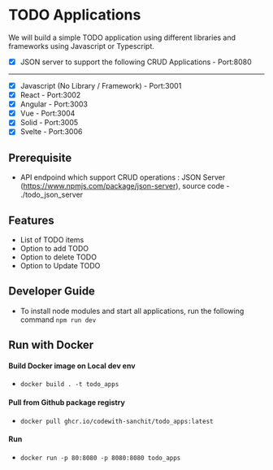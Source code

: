 # TODO Applications

We will build a simple TODO application using different libraries and frameworks using Javascript or Typescript.

- [x] JSON server to support the following CRUD Applications - Port:8080
---
- [x] Javascript (No Library / Framework) - Port:3001
- [x] React - Port:3002
- [x] Angular - Port:3003
- [x] Vue - Port:3004
- [x] Solid - Port:3005
- [x] Svelte - Port:3006

## Prerequisite

- API endpoind which support CRUD operations : JSON Server (https://www.npmjs.com/package/json-server), source code - ./todo_json_server

## Features

- List of TODO items
- Option to add TODO
- Option to delete TODO
- Option to Update TODO

## Developer Guide
- To install node modules and start all applications, run the following command
`npm run dev`

## Run with Docker
#### Build Docker image on Local dev env
- `docker build . -t todo_apps`

#### Pull from Github package registry
- `docker pull ghcr.io/codewith-sanchit/todo_apps:latest`

#### Run
- `docker run -p 80:8080 -p 8080:8080 todo_apps`
